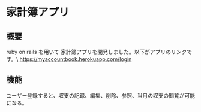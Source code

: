 # 家計簿アプリ

## 概要
ruby on rails を用いて 家計簿アプリを開発しました。以下がアプリのリンクです。\\
https://myaccountbook.herokuapp.com/login

## 機能
ユーザー登録すると、収支の記録、編集、削除、参照、当月の収支の閲覧が可能になる。



